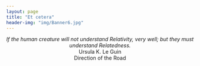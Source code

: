 ```yaml
---
layout: page
title: "Et cetera"
header-img: "img/Banner6.jpg"
---
```


<p style="text-align: center"><i>If the human creature will not understand Relativity, very well; but they must understand Relatedness.</i><br>
Ursula K. Le Guin<br>Direction of the Road
</p>
